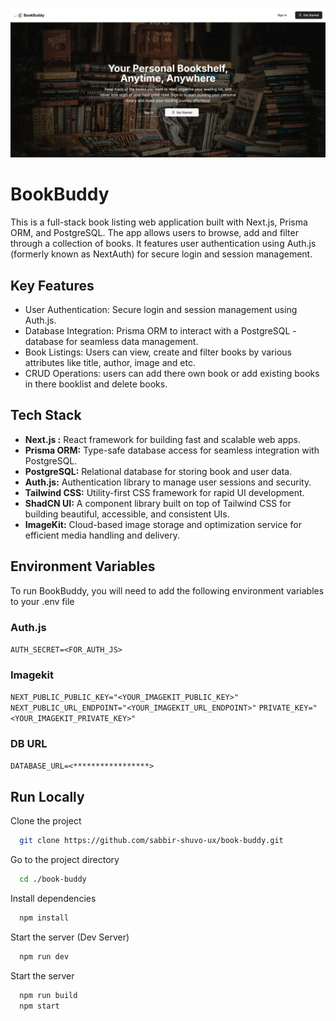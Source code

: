 

![App Screenshot](https://raw.githubusercontent.com/sabbir-shuvo-ux/book-buddy/refs/heads/project-images/images/bookbuddy7.png)


# BookBuddy

This is a full-stack book listing web application built with Next.js, Prisma ORM, and PostgreSQL. The app allows users to browse, add and filter through a collection of books. It features user authentication using Auth.js (formerly known as NextAuth) for secure login and session management.


## Key Features

- User Authentication: Secure login and session management using Auth.js.
- Database Integration: Prisma ORM to interact with a PostgreSQL - database for seamless data management.
- Book Listings: Users can view, create and filter books by various attributes like title, author, image and etc.
- CRUD Operations: users can add there own book or add existing books in there booklist and delete books.


## Tech Stack

- **Next.js :** React framework for building fast and scalable web apps.
- **Prisma ORM:** Type-safe database access for seamless integration with PostgreSQL.
- **PostgreSQL:** Relational database for storing book and user data.
- **Auth.js:** Authentication library to manage user sessions and security.
- **Tailwind CSS:** Utility-first CSS framework for rapid UI development.
- **ShadCN UI:** A component library built on top of Tailwind CSS for building beautiful, accessible, and consistent UIs.
- **ImageKit:** Cloud-based image storage and optimization service for efficient media handling and delivery.
## Environment Variables

To run BookBuddy, you will need to add the following environment variables to your .env file

### Auth.js

`AUTH_SECRET=<FOR_AUTH_JS>`

### Imagekit

`NEXT_PUBLIC_PUBLIC_KEY="<YOUR_IMAGEKIT_PUBLIC_KEY>"`
`NEXT_PUBLIC_URL_ENDPOINT="<YOUR_IMAGEKIT_URL_ENDPOINT>"`
`PRIVATE_KEY="<YOUR_IMAGEKIT_PRIVATE_KEY>"`

### DB URL

`DATABASE_URL=<*****************>`
## Run Locally

Clone the project

```bash
  git clone https://github.com/sabbir-shuvo-ux/book-buddy.git
```

Go to the project directory

```bash
  cd ./book-buddy
```

Install dependencies

```bash
  npm install
```

Start the server (Dev Server)

```bash
  npm run dev
```

Start the server

```bash
  npm run build
  npm start
```

